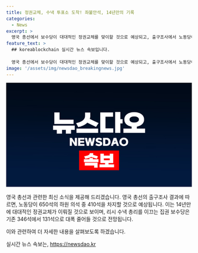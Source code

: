 ```yaml
---
title: 정권교체, 수낵 투표소 도착! 좌불안석, 14년만의 기록
categories:
  - News
excerpt: >
  영국 총선에서 보수당이 대대적인 정권교체를 맞이할 것으로 예상되고, 출구조사에서 노동당이 압승할 것으로 나타났다. 리시 수낵 총리가 이끄는 보수당은 대폭 줄어들 것으로 전망되며, 14년 만에 정권이 교체될 전망이다. 
feature_text: >
  ## koreablockchain 실시간 뉴스 속보입니다.

  영국 총선에서 보수당이 대대적인 정권교체를 맞이할 것으로 예상되고, 출구조사에서 노동당이 압승할 것으로 나타났다. 리시 수낵 총리가 이끄는 보수당은 대폭 줄어들 것으로 전망되며, 14년 만에 정권이 교체될 전망이다. 
image: '/assets/img/newsdao_breakingnews.jpg'
---
```


<p><img src="/assets/img/newsdao_breakingnews.jpg" alt="koreablockchain 속보" /></p>

<p>영국 총선과 관련한 최신 소식을 제공해 드리겠습니다. 영국 총선의 출구조사 결과에 따르면, 노동당이 650석의 하원 의석 중 410석을 차지할 것으로 예상됩니다. 이는 14년만에 대대적인 정권교체가 이뤄질 것으로 보이며, 리시 수낵 총리를 이끄는 집권 보수당은 기존 346석에서 131석으로 대폭 줄어들 것으로 전망됩니다.</p>

<p>이와 관련하여 더 자세한 내용을 살펴보도록 하겠습니다.</p>
실시간 뉴스 속보는, <a href="https://newsdao.kr" rel="dofollow">https://newsdao.kr</a>


